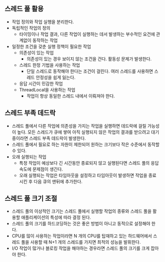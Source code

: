 ## 스레드 풀 활용

- 작업 정의와 작업 실행을 분리한다.
- 독립적인 작업의 정의
    - 타이밍이나 작업 결과, 다른 작업이 실행하는 데서 발생하는 부수적인 요건에 관계없이 동작하는 작업
- 일정한 조건을 갖춘 실행 정책이 필요한 작업
    - 의존성이 있는 작업
        - 의존성이 있는 경우 보이지 않는 조건을 건다. 활동성 문제가 발생한다.
    - 스레드 한정 기법을 사용하는 작업
        - 단일 스레드로 동작해야 한다는 조건이 걸린다. 여러 스레드를 사용하면 스레드 안정성을 쉽게 잃는다.
    - 응답 시간이 민감한 작업
    - ThreadLocal을 사용하는 작업
        - 작업이 항상 동일한 스레드 내에서 이뤄져야 한다.

## 스레드 부족 데드락

- 스레드 풀에서 다른 작업에 의존성을 가지는 작업을 실행하면 데드락에 걸릴 가능성이 높다. 모든 스레드가 큐에 쌓여 아직 실행되지 않은 작업의 결과를 받으려고 대기 중이라면 스레드 부족 데드락이 발생한다.
- 스레드 풀에서 필요로 하는 자원이 제한되어 원하는 크기보다 작은 수준에서 동작할 수 있다.
- 오래 실행되는 작업
    - 특정 작업이 예상보다 긴 시간동안 종료되지 않고 실행된다면 스레드 풀의 응답 속도에 문제점이 생긴다.
    - 오래 실행되는 작업은 타임아웃을 설정하고 타임아웃이 발생하면 작업을 종료시킨 후 다음 큐의 맨뒤에 추가한다.

## 스레드 풀 크기 조절

- 스레드 풀의 이상적인 크기는 스레드 풀에서 실행할 작업의 종류와 스레드 풀을 활용할 애플리케이션의 특성에 따라 결정 된다.
- 스레드 풀의 크기를 하드코딩하는 것은 좋은 방법이 아니고 동적으로 설정해야 한다.
- CPU를 많이 사용하는 작업이라면 N 개의 CPU를 탑재하고 있는 하드웨어에서 스레드 풀을 사용할 때 N+1 개의 스레드를 가지면 최적의 성능을 발휘한다.
- I/O 작업이 많거나 블로킹 작업을 해야하는 경우라면 스레드 풀의 크기를 크게 잡아야 한다.
